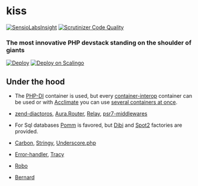 # kiss
[![SensioLabsInsight](https://insight.sensiolabs.com/projects/8f4a896e-14f4-4502-920d-b61d02273b54/big.png)](https://insight.sensiolabs.com/projects/8f4a896e-14f4-4502-920d-b61d02273b54)
[![Scrutinizer Code Quality](https://scrutinizer-ci.com/g/plispe/kiss/badges/quality-score.png?b=master)](https://scrutinizer-ci.com/g/plispe/kiss/?branch=master)

### The most innovative PHP devstack standing on the shoulder of giants

[![Deploy](https://www.herokucdn.com/deploy/button.svg)](https://heroku.com/deploy)
<a href="https://my.scalingo.com/deploy?source=https://github.com/plispe/kiss">
   <img src="https://cdn.scalingo.com/deploy/button.svg" alt="Deploy on Scalingo" data-canonical-src="https://cdn.scalingo.com/deploy/button.svg" style="max-width:100%;">
</a>

## Under the hood

- The [PHP-DI](http://php-di.org/index.html) container is used, but every [container-interop](https://github.com/container-interop/container-interop) container can be used or with [Acclimate](https://github.com/jeremeamia/acclimate-container) you can use [several containers at once](http://php-di.org/doc/container-configuration.html#using-php-di-with-other-containers).

- [zend-diactoros](https://github.com/zendframework/zend-diactoros), [Aura.Router](http://auraphp.com/packages/Aura.Router/), [Relay](http://relayphp.com/), [psr7-middlewares](https://github.com/oscarotero/psr7-middlewares)
- For Sql databases [Pomm](http://www.pomm-project.org/) is favored, but [Dibi](http://dibiphp.com/) and [Spot2](http://phpdatamapper.com/) factories are provided.
- [Carbon](http://carbon.nesbot.com/), [Stringy](https://github.com/danielstjules/Stringy), [Underscore.php](http://anahkiasen.github.io/underscore-php/)
- [Error-handler](https://github.com/mrjgreen/error), [Tracy](http://tracy.nette.org/en/)
- [Robo](http://robo.li/)
- [Bernard](https://bernard.readthedocs.org/)
